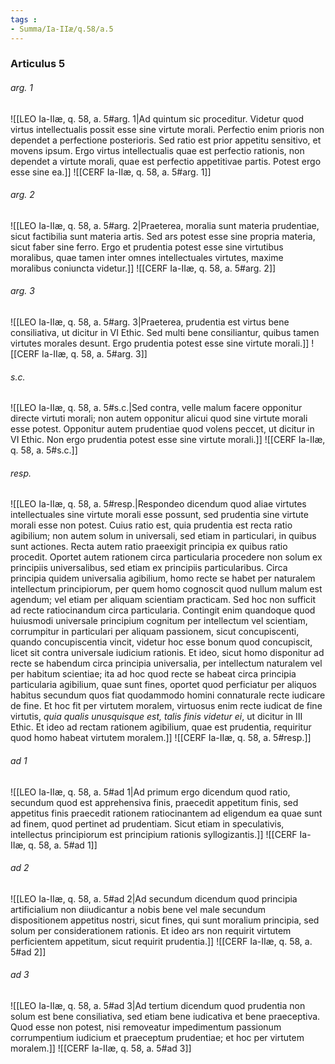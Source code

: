 ```yaml
---
tags : 
- Summa/Ia-IIæ/q.58/a.5
---
```


### Articulus 5

###### arg. 1
![[LEO Ia-IIæ, q. 58, a. 5#arg. 1|Ad quintum sic proceditur. Videtur quod virtus intellectualis possit esse sine virtute morali. Perfectio enim prioris non dependet a perfectione posterioris. Sed ratio est prior appetitu sensitivo, et movens ipsum. Ergo virtus intellectualis quae est perfectio rationis, non dependet a virtute morali, quae est perfectio appetitivae partis. Potest ergo esse sine ea.]]
![[CERF Ia-IIæ, q. 58, a. 5#arg. 1]]

###### arg. 2
![[LEO Ia-IIæ, q. 58, a. 5#arg. 2|Praeterea, moralia sunt materia prudentiae, sicut factibilia sunt materia artis. Sed ars potest esse sine propria materia, sicut faber sine ferro. Ergo et prudentia potest esse sine virtutibus moralibus, quae tamen inter omnes intellectuales virtutes, maxime moralibus coniuncta videtur.]]
![[CERF Ia-IIæ, q. 58, a. 5#arg. 2]]

###### arg. 3
![[LEO Ia-IIæ, q. 58, a. 5#arg. 3|Praeterea, prudentia est virtus bene consiliativa, ut dicitur in VI Ethic. Sed multi bene consiliantur, quibus tamen virtutes morales desunt. Ergo prudentia potest esse sine virtute morali.]]
![[CERF Ia-IIæ, q. 58, a. 5#arg. 3]]

###### s.c.
![[LEO Ia-IIæ, q. 58, a. 5#s.c.|Sed contra, velle malum facere opponitur directe virtuti morali; non autem opponitur alicui quod sine virtute morali esse potest. Opponitur autem prudentiae quod volens peccet, ut dicitur in VI Ethic. Non ergo prudentia potest esse sine virtute morali.]]
![[CERF Ia-IIæ, q. 58, a. 5#s.c.]]

###### resp.
![[LEO Ia-IIæ, q. 58, a. 5#resp.|Respondeo dicendum quod aliae virtutes intellectuales sine virtute morali esse possunt, sed prudentia sine virtute morali esse non potest. Cuius ratio est, quia prudentia est recta ratio agibilium; non autem solum in universali, sed etiam in particulari, in quibus sunt actiones. Recta autem ratio praeexigit principia ex quibus ratio procedit. Oportet autem rationem circa particularia procedere non solum ex principiis universalibus, sed etiam ex principiis particularibus. Circa principia quidem universalia agibilium, homo recte se habet per naturalem intellectum principiorum, per quem homo cognoscit quod nullum malum est agendum; vel etiam per aliquam scientiam practicam. Sed hoc non sufficit ad recte ratiocinandum circa particularia. Contingit enim quandoque quod huiusmodi universale principium cognitum per intellectum vel scientiam, corrumpitur in particulari per aliquam passionem, sicut concupiscenti, quando concupiscentia vincit, videtur hoc esse bonum quod concupiscit, licet sit contra universale iudicium rationis. Et ideo, sicut homo disponitur ad recte se habendum circa principia universalia, per intellectum naturalem vel per habitum scientiae; ita ad hoc quod recte se habeat circa principia particularia agibilium, quae sunt fines, oportet quod perficiatur per aliquos habitus secundum quos fiat quodammodo homini connaturale recte iudicare de fine. Et hoc fit per virtutem moralem, virtuosus enim recte iudicat de fine virtutis, *quia qualis unusquisque est, talis finis videtur ei*, ut dicitur in III Ethic. Et ideo ad rectam rationem agibilium, quae est prudentia, requiritur quod homo habeat virtutem moralem.]]
![[CERF Ia-IIæ, q. 58, a. 5#resp.]]

###### ad 1
![[LEO Ia-IIæ, q. 58, a. 5#ad 1|Ad primum ergo dicendum quod ratio, secundum quod est apprehensiva finis, praecedit appetitum finis, sed appetitus finis praecedit rationem ratiocinantem ad eligendum ea quae sunt ad finem, quod pertinet ad prudentiam. Sicut etiam in speculativis, intellectus principiorum est principium rationis syllogizantis.]]
![[CERF Ia-IIæ, q. 58, a. 5#ad 1]]

###### ad 2
![[LEO Ia-IIæ, q. 58, a. 5#ad 2|Ad secundum dicendum quod principia artificialium non diiudicantur a nobis bene vel male secundum dispositionem appetitus nostri, sicut fines, qui sunt moralium principia, sed solum per considerationem rationis. Et ideo ars non requirit virtutem perficientem appetitum, sicut requirit prudentia.]]
![[CERF Ia-IIæ, q. 58, a. 5#ad 2]]

###### ad 3
![[LEO Ia-IIæ, q. 58, a. 5#ad 3|Ad tertium dicendum quod prudentia non solum est bene consiliativa, sed etiam bene iudicativa et bene praeceptiva. Quod esse non potest, nisi removeatur impedimentum passionum corrumpentium iudicium et praeceptum prudentiae; et hoc per virtutem moralem.]]
![[CERF Ia-IIæ, q. 58, a. 5#ad 3]]

